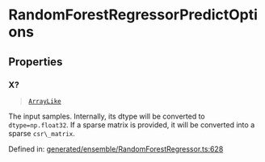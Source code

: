 # RandomForestRegressorPredictOptions

## Properties

### X?

> [`ArrayLike`](../types/ArrayLike.md)

The input samples. Internally, its dtype will be converted to `dtype=np.float32`. If a sparse matrix is provided, it will be converted into a sparse `csr\_matrix`.

Defined in:  [generated/ensemble/RandomForestRegressor.ts:628](https://github.com/transitive-bullshit/scikit-learn-ts/blob/122b3c0/packages/sklearn/src/generated/ensemble/RandomForestRegressor.ts#L628)
